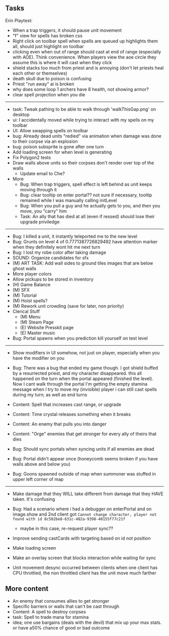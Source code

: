 ## Tasks
Erin Playtest:
- When a trap triggers, it should pause unit movement
- "f" view for spells has broken css
- Right click on toolbar spell when spells are queued up highlights them all, should just highlight on toolbar
- clicking even when out of range should cast at end of range (especially with AOE). Think convenience.  When players view the aoe circle they assume this is where it will cast when they click
- shield stacks too much from priest and is annoying (don't let priests heal each other or themselves)
- death skull due to poison is confusing
- Priest "run away" ai is broken
- why does some loop 1 archers have 8 health, not showing armor?
- clear spell projection when you die
---
- task: Tweak pathing to be able to walk through 'walkThisGap.png' on desktop
- ui: I accidentally moved while trying to interact with my spells on my toolbar
- UI: Allow swapping spells on toolbar
- bug: Already dead units "redied" via animation when damage was done to their corpse via an explosion
- bug: poison subsprite is gone after one turn
- Add loading screen for when level is generating
- Fix Polygon2 tests
- Draw walls above units so their corpses don't render over top of the walls
    - Update email to Che?
- More
    - Bug: When trap triggers, spell effect is left behind as unit keeps moving through it
    - Bug: clear tooltip on enter portal?? not sure if necessary, tooltip remained while I was manually calling initLevel
    - Bug: When you pull a guy and he actually gets to you, and then you move, you "carry" him
    - Task: An ally that has died at all (even if ressed) should lose their upgrade priviledge
---
- Bug: I killed a unit, it instantly teleported me to the new level
- Bug: Grunts on level 4 of 0.7771387726829492 have attention marker when they definitely wont hit me next turn
- Bug: I lost my robe color after taking damage
- SOUND: Organize candidates for sfx
- (M) ART TASK: Add wall sides to ground tiles images that are below ghost walls
- More player colors
- Allow pickups to be stored in inventory
- (H) Game Balance
- (M) SFX
- (M) Tutorial
- (M) Hoist spells?
- (M) Rework unit crowding (save for later, non priority)
- Clerical Stuff
    - (M) Menu
    - (M) Steam Page
    - (E) Website Presskit page
    - (E) Master music
- Bug: Portal spawns when you prediction kill yourself on test level
------
- Show modifiers in UI somehow, not just on player, especially when you have the modifier on you
- Bug: There was a bug that ended my game though. I got shield buffed by a resurrected priest, and my character disappeared. this all happened on the turn when the portal appeared (finished the level). Now I cant walk through the portal
I'm getting the empty stamina message when I try to move my (invisible) player
i can still cast spells during my turn; as well as end turns
- Content: Spell that increases cast range, or upgrade
- Content: Time crystal releases something when it breaks

- Content: An enemy that pulls you into danger
- Content: "Orge" enemies that get stronger for every ally of theirs that dies
- Bug: Should sync portals when syncing units if all enemies are dead
- Bug: Portal didn't appear once (honeycomb seems broken if you have walls above and below you)
- Bug: Goons spawned outside of map when summoner was stuffed in upper left corner of map

---
- Make damage that they WILL take different from damage that they HAVE taken.  It's confusing

- Bug: Had a scenario where i had a debugger on enterPortal and on image.show
and 2nd client got `Cannot change character, player not found with id 8c502be8-631c-482a-9398-40155f77c21f`
    - maybe in this case, re-request player sync??
- Improve sending castCards with targeting based on id not position
- Make loading screen
- Make an overlay screen that blocks interaction while waiting for sync
- Unit movement desync occurred between clients when one client has CPU throttled, the non throttled client has the unit move much farther




## More content
- An enemy that consumes allies to get stronger
- Specific barriers or walls that can't be cast through
- Content: A spell to destroy corpses
- task: Spell to trade mana for stamina
- idea; one use bargains (deals with the devil) that mix up your max stats.  or have a50% chance of good or bad outcome
